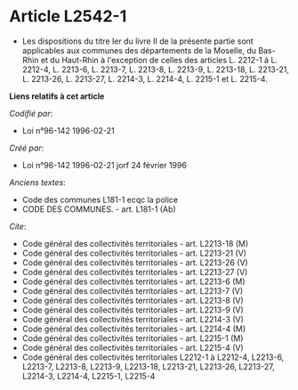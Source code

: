 # Article L2542-1

- Les dispositions du titre Ier du livre II de la présente partie sont applicables aux communes des départements de la
Moselle, du Bas-Rhin et du Haut-Rhin à l'exception de celles des articles L. 2212-1 à L. 2212-4, L. 2213-6, L. 2213-7, L.
2213-8, L. 2213-9, L. 2213-18, L. 2213-21, L. 2213-26, L. 2213-27, L. 2214-3, L. 2214-4, L. 2215-1 et L. 2215-4.

**Liens relatifs à cet article**

_Codifié par_:

  - Loi n°96-142 1996-02-21

_Créé par_:

  - Loi n°96-142 1996-02-21 jorf 24 février 1996

_Anciens textes_:

  - Code des communes L181-1 ecqc la police
  - CODE DES COMMUNES. - art. L181-1 (Ab)

_Cite_:

  - Code général des collectivités territoriales - art. L2213-18 (M)
  - Code général des collectivités territoriales - art. L2213-21 (V)
  - Code général des collectivités territoriales - art. L2213-26 (V)
  - Code général des collectivités territoriales - art. L2213-27 (V)
  - Code général des collectivités territoriales - art. L2213-6 (M)
  - Code général des collectivités territoriales - art. L2213-7 (V)
  - Code général des collectivités territoriales - art. L2213-8 (V)
  - Code général des collectivités territoriales - art. L2213-9 (V)
  - Code général des collectivités territoriales - art. L2214-3 (V)
  - Code général des collectivités territoriales - art. L2214-4 (M)
  - Code général des collectivités territoriales - art. L2215-1 (M)
  - Code général des collectivités territoriales - art. L2215-4 (V)
  - Code général des collectivités territoriales L2212-1 à L2212-4, L2213-6, L2213-7, L2213-8, L2213-9, L2213-18, L2213-21, L2213-26, L2213-27, L2214-3, L2214-4, L2215-1, L2215-4
